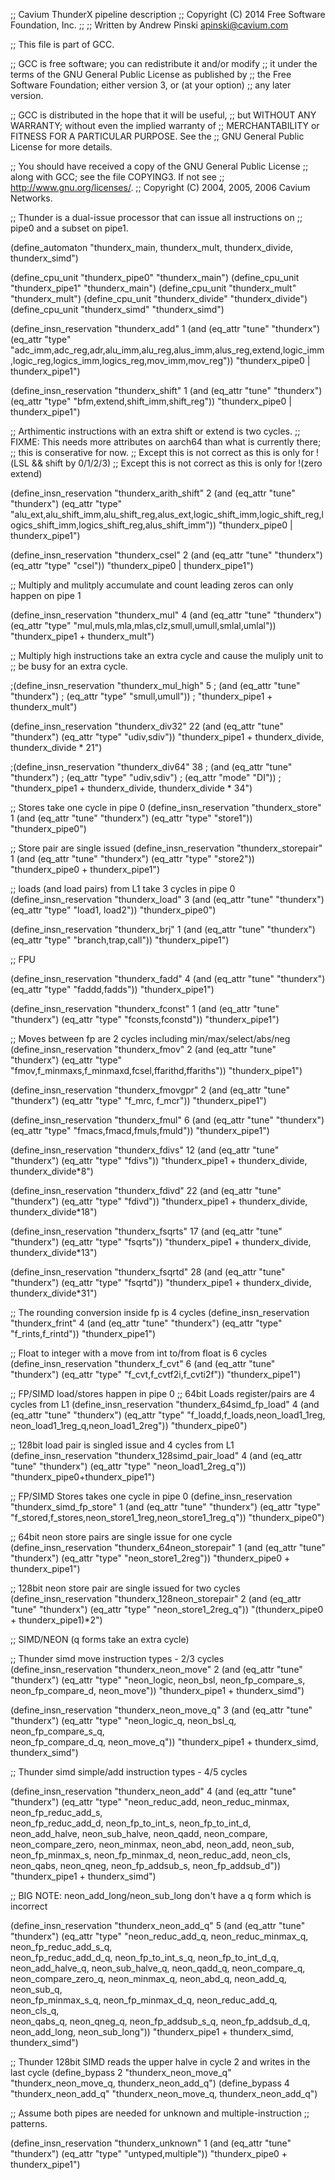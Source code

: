 ;; Cavium ThunderX pipeline description
;; Copyright (C) 2014 Free Software Foundation, Inc.
;;
;; Written by Andrew Pinski  <apinski@cavium.com>

;; This file is part of GCC.

;; GCC is free software; you can redistribute it and/or modify
;; it under the terms of the GNU General Public License as published by
;; the Free Software Foundation; either version 3, or (at your option)
;; any later version.

;; GCC is distributed in the hope that it will be useful,
;; but WITHOUT ANY WARRANTY; without even the implied warranty of
;; MERCHANTABILITY or FITNESS FOR A PARTICULAR PURPOSE.  See the
;; GNU General Public License for more details.

;; You should have received a copy of the GNU General Public License
;; along with GCC; see the file COPYING3.  If not see
;; <http://www.gnu.org/licenses/>.
;;   Copyright (C) 2004, 2005, 2006 Cavium Networks.


;; Thunder is a dual-issue processor that can issue all instructions on
;; pipe0 and a subset on pipe1.


(define_automaton "thunderx_main, thunderx_mult, thunderx_divide, thunderx_simd")

(define_cpu_unit "thunderx_pipe0" "thunderx_main")
(define_cpu_unit "thunderx_pipe1" "thunderx_main")
(define_cpu_unit "thunderx_mult" "thunderx_mult")
(define_cpu_unit "thunderx_divide" "thunderx_divide")
(define_cpu_unit "thunderx_simd" "thunderx_simd")

(define_insn_reservation "thunderx_add" 1
  (and (eq_attr "tune" "thunderx")
       (eq_attr "type" "adc_imm,adc_reg,adr,alu_imm,alu_reg,alus_imm,alus_reg,extend,logic_imm,logic_reg,logics_imm,logics_reg,mov_imm,mov_reg"))
  "thunderx_pipe0 | thunderx_pipe1")

(define_insn_reservation "thunderx_shift" 1
  (and (eq_attr "tune" "thunderx")
       (eq_attr "type" "bfm,extend,shift_imm,shift_reg"))
  "thunderx_pipe0 | thunderx_pipe1")


;; Arthimentic instructions with an extra shift or extend is two cycles.
;; FIXME: This needs more attributes on aarch64 than what is currently there;
;;    this is conserative for now.
;; Except this is not correct as this is only for !(LSL && shift by 0/1/2/3)
;; Except this is not correct as this is only for !(zero extend)

(define_insn_reservation "thunderx_arith_shift" 2
  (and (eq_attr "tune" "thunderx")
       (eq_attr "type" "alu_ext,alu_shift_imm,alu_shift_reg,alus_ext,logic_shift_imm,logic_shift_reg,logics_shift_imm,logics_shift_reg,alus_shift_imm"))
  "thunderx_pipe0 | thunderx_pipe1")

(define_insn_reservation "thunderx_csel" 2
  (and (eq_attr "tune" "thunderx")
       (eq_attr "type" "csel"))
  "thunderx_pipe0 | thunderx_pipe1")

;; Multiply and mulitply accumulate and count leading zeros can only happen on pipe 1

(define_insn_reservation "thunderx_mul" 4
  (and (eq_attr "tune" "thunderx")
       (eq_attr "type" "mul,muls,mla,mlas,clz,smull,umull,smlal,umlal"))
  "thunderx_pipe1 + thunderx_mult")

;; Multiply high instructions take an extra cycle and cause the muliply unit to
;; be busy for an extra cycle.

;(define_insn_reservation "thunderx_mul_high" 5
;  (and (eq_attr "tune" "thunderx")
;       (eq_attr "type" "smull,umull"))
;  "thunderx_pipe1 + thunderx_mult")

(define_insn_reservation "thunderx_div32" 22
  (and (eq_attr "tune" "thunderx")
       (eq_attr "type" "udiv,sdiv"))
  "thunderx_pipe1 + thunderx_divide, thunderx_divide * 21")

;(define_insn_reservation "thunderx_div64" 38
;  (and (eq_attr "tune" "thunderx")
;       (eq_attr "type" "udiv,sdiv")
;       (eq_attr "mode" "DI"))
;  "thunderx_pipe1 + thunderx_divide, thunderx_divide * 34")

;; Stores take one cycle in pipe 0
(define_insn_reservation "thunderx_store" 1
  (and (eq_attr "tune" "thunderx")
       (eq_attr "type" "store1"))
  "thunderx_pipe0")

;; Store pair are single issued
(define_insn_reservation "thunderx_storepair" 1
  (and (eq_attr "tune" "thunderx")
       (eq_attr "type" "store2"))
  "thunderx_pipe0 + thunderx_pipe1")


;; loads (and load pairs) from L1 take 3 cycles in pipe 0
(define_insn_reservation "thunderx_load" 3
  (and (eq_attr "tune" "thunderx")
       (eq_attr "type" "load1, load2"))
  "thunderx_pipe0")

(define_insn_reservation "thunderx_brj" 1
  (and (eq_attr "tune" "thunderx")
       (eq_attr "type" "branch,trap,call"))
  "thunderx_pipe1")

;; FPU

(define_insn_reservation "thunderx_fadd" 4
  (and (eq_attr "tune" "thunderx")
       (eq_attr "type" "faddd,fadds"))
  "thunderx_pipe1")

(define_insn_reservation "thunderx_fconst" 1
  (and (eq_attr "tune" "thunderx")
       (eq_attr "type" "fconsts,fconstd"))
  "thunderx_pipe1")

;; Moves between fp are 2 cycles including min/max/select/abs/neg
(define_insn_reservation "thunderx_fmov" 2
  (and (eq_attr "tune" "thunderx")
       (eq_attr "type" "fmov,f_minmaxs,f_minmaxd,fcsel,ffarithd,ffariths"))
  "thunderx_pipe1")

(define_insn_reservation "thunderx_fmovgpr" 2
  (and (eq_attr "tune" "thunderx")
       (eq_attr "type" "f_mrc, f_mcr"))
  "thunderx_pipe1")

(define_insn_reservation "thunderx_fmul" 6
  (and (eq_attr "tune" "thunderx")
       (eq_attr "type" "fmacs,fmacd,fmuls,fmuld"))
  "thunderx_pipe1")

(define_insn_reservation "thunderx_fdivs" 12
  (and (eq_attr "tune" "thunderx")
       (eq_attr "type" "fdivs"))
  "thunderx_pipe1 + thunderx_divide, thunderx_divide*8")

(define_insn_reservation "thunderx_fdivd" 22
  (and (eq_attr "tune" "thunderx")
       (eq_attr "type" "fdivd"))
  "thunderx_pipe1 + thunderx_divide, thunderx_divide*18")

(define_insn_reservation "thunderx_fsqrts" 17
  (and (eq_attr "tune" "thunderx")
       (eq_attr "type" "fsqrts"))
  "thunderx_pipe1 + thunderx_divide, thunderx_divide*13")

(define_insn_reservation "thunderx_fsqrtd" 28
  (and (eq_attr "tune" "thunderx")
       (eq_attr "type" "fsqrtd"))
  "thunderx_pipe1 + thunderx_divide, thunderx_divide*31")

;; The rounding conversion inside fp is 4 cycles
(define_insn_reservation "thunderx_frint" 4
  (and (eq_attr "tune" "thunderx")
       (eq_attr "type" "f_rints,f_rintd"))
  "thunderx_pipe1")

;; Float to integer with a move from int to/from float is 6 cycles
(define_insn_reservation "thunderx_f_cvt" 6
  (and (eq_attr "tune" "thunderx")
       (eq_attr "type" "f_cvt,f_cvtf2i,f_cvti2f"))
  "thunderx_pipe1")

;; FP/SIMD load/stores happen in pipe 0
;; 64bit Loads register/pairs are 4 cycles from L1
(define_insn_reservation "thunderx_64simd_fp_load" 4
  (and (eq_attr "tune" "thunderx")
       (eq_attr "type" "f_loadd,f_loads,neon_load1_1reg,\
			neon_load1_1reg_q,neon_load1_2reg"))
  "thunderx_pipe0")

;; 128bit load pair is singled issue and 4 cycles from L1
(define_insn_reservation "thunderx_128simd_pair_load" 4
  (and (eq_attr "tune" "thunderx")
       (eq_attr "type" "neon_load1_2reg_q"))
  "thunderx_pipe0+thunderx_pipe1")

;; FP/SIMD Stores takes one cycle in pipe 0
(define_insn_reservation "thunderx_simd_fp_store" 1
  (and (eq_attr "tune" "thunderx")
       (eq_attr "type" "f_stored,f_stores,neon_store1_1reg,neon_store1_1reg_q"))
  "thunderx_pipe0")

;; 64bit neon store pairs are single issue for one cycle
(define_insn_reservation "thunderx_64neon_storepair" 1
  (and (eq_attr "tune" "thunderx")
       (eq_attr "type" "neon_store1_2reg"))
  "thunderx_pipe0 + thunderx_pipe1")

;; 128bit neon store pair are single issued for two cycles
(define_insn_reservation "thunderx_128neon_storepair" 2
  (and (eq_attr "tune" "thunderx")
       (eq_attr "type" "neon_store1_2reg_q"))
  "(thunderx_pipe0 + thunderx_pipe1)*2")


;; SIMD/NEON (q forms take an extra cycle)

;; Thunder simd move instruction types - 2/3 cycles
(define_insn_reservation "thunderx_neon_move" 2
  (and (eq_attr "tune" "thunderx")
       (eq_attr "type" "neon_logic, neon_bsl, neon_fp_compare_s, \
			neon_fp_compare_d, neon_move"))
  "thunderx_pipe1 + thunderx_simd")

(define_insn_reservation "thunderx_neon_move_q" 3
  (and (eq_attr "tune" "thunderx")
       (eq_attr "type" "neon_logic_q, neon_bsl_q, neon_fp_compare_s_q, \
			neon_fp_compare_d_q, neon_move_q"))
  "thunderx_pipe1 + thunderx_simd, thunderx_simd")


;; Thunder simd simple/add instruction types - 4/5 cycles

(define_insn_reservation "thunderx_neon_add" 4
  (and (eq_attr "tune" "thunderx")
       (eq_attr "type" "neon_reduc_add, neon_reduc_minmax, neon_fp_reduc_add_s, \
			neon_fp_reduc_add_d, neon_fp_to_int_s, neon_fp_to_int_d, \
			neon_add_halve, neon_sub_halve, neon_qadd, neon_compare, \
			neon_compare_zero, neon_minmax, neon_abd, neon_add, neon_sub, \
			neon_fp_minmax_s, neon_fp_minmax_d, neon_reduc_add, neon_cls, \
			neon_qabs, neon_qneg, neon_fp_addsub_s, neon_fp_addsub_d"))
  "thunderx_pipe1 + thunderx_simd")

;; BIG NOTE: neon_add_long/neon_sub_long don't have a q form which is incorrect

(define_insn_reservation "thunderx_neon_add_q" 5
  (and (eq_attr "tune" "thunderx")
       (eq_attr "type" "neon_reduc_add_q, neon_reduc_minmax_q, neon_fp_reduc_add_s_q, \
			neon_fp_reduc_add_d_q, neon_fp_to_int_s_q, neon_fp_to_int_d_q, \
			neon_add_halve_q, neon_sub_halve_q, neon_qadd_q, neon_compare_q, \
			neon_compare_zero_q, neon_minmax_q, neon_abd_q, neon_add_q, neon_sub_q, \
			neon_fp_minmax_s_q, neon_fp_minmax_d_q, neon_reduc_add_q, neon_cls_q, \
			neon_qabs_q, neon_qneg_q, neon_fp_addsub_s_q, neon_fp_addsub_d_q, \
			neon_add_long, neon_sub_long"))
  "thunderx_pipe1 + thunderx_simd, thunderx_simd")


;; Thunder 128bit SIMD reads the upper halve in cycle 2 and writes in the last cycle
(define_bypass 2 "thunderx_neon_move_q" "thunderx_neon_move_q, thunderx_neon_add_q")
(define_bypass 4 "thunderx_neon_add_q" "thunderx_neon_move_q, thunderx_neon_add_q")

;; Assume both pipes are needed for unknown and multiple-instruction
;; patterns.

(define_insn_reservation "thunderx_unknown" 1
  (and (eq_attr "tune" "thunderx")
       (eq_attr "type" "untyped,multiple"))
  "thunderx_pipe0 + thunderx_pipe1")


